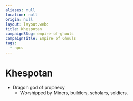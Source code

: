 ```yaml
---
aliases: null
location: null
origin: null
layout: layout.webc
title: Khespotan
campaignSlug: empire-of-ghouls
campaignTitle: Empire of Ghouls
tags:
  - npcs
---
```

# Khespotan

- Dragon god of prophecy
	- Worshipped by Miners, builders, scholars, soldiers.
